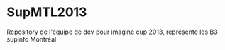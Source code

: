SupMTL2013
==========

Repository de l'équipe de dev pour imagine cup 2013, représente les B3 supinfo Montréal 